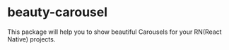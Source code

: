 # beauty-carousel
This package will help you to show beautiful Carousels for your RN(React Native) projects.
